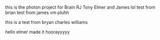 this is the photon project for Brain RJ Tony Elmer and James
lol test from brian test from james vm pluhh


this is a test from bryan charles williams

hello elmer made it hoorayyyyy

